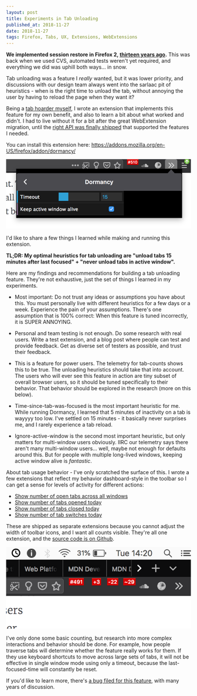 ```yaml
---
layout: post
title: Experiments in Tab Unloading
published_at: 2018-11-27
date: 2018-11-27
tags: Firefox, Tabs, UX, Extensions, WebExtensions
---
```


**We implemented session restore in Firefox 2, [thirteen years ago](https://bugzilla.mozilla.org/show_bug.cgi?id=328154).** This was back when we used CVS, automated tests weren't yet required, and everything we did was uphill both ways... in snow.

Tab unloading was a feature I *really* wanted, but it was lower priority, and discussions with our design team always went into the sarlaac pit of heuristics - when is the right time to unload the tab, without annoying the user by having to reload the page when they want it?

Being a [tab hoarder myself](https://metafluff.com/2017/07/21/i-am-a-tab-hoarder/), I wrote an extension that implements this feature for my own benefit, and also to learn a bit about what worked and didn't. I had to live without it for a bit after the great WebExtension migration, until the [right API was finally shipped](https://bugzilla.mozilla.org/show_bug.cgi?id=1128502) that supported the features I needed.

You can install this extension here: https://addons.mozilla.org/en-US/firefox/addon/dormancy/

![Dormancy Options](dormancy.png)

I'd like to share a few things I learned while making and running this extension.

**TL;DR: My optimal heuristics for tab unloading are "unload tabs 15 minutes after last focused" + "never unload tabs in active window".**

Here are my findings and recommendations for building a tab unloading feature. They're not exhaustive, just the set of things I learned in my experiments.

* Most important: Do not trust any ideas or assumptions you have about this. You must personally live with different heuristics for a few days or a week. Experience the pain of your assumptions. There's one assumption that is 100% correct: When this feature is tuned incorrectly, it is SUPER ANNOYING.

* Personal and team testing is not enough. Do some research with real users. Write a test extension, and a blog post where people can test and provide feedback. Get as diverse set of testers as possible, and trust their feedback.

* This is a feature for power users. The telemetry for tab-counts shows this to be true. The unloading heuristics should take that into account. The users who will ever see this feature in action are tiny subset of overall browser users, so it should be tuned specifically to their behavior. That behavior should be explored in the research (more on this below).

* Time-since-tab-was-focused is the most important heuristic for me. While running Dormancy, I learned that 5 minutes of inactivity on a tab is wayyyy too low.  I've settled on 15 minutes - it basically never surprises me, and I rarely experience a tab reload.

* Ignore-active-window is the second most important heuristic, but only matters for multi-window users obviously. IIRC our telemetry says there aren't many multi-window users... well, maybe not enough for defaults around this. But for people with multiple long-lived windows, keeping active window alive is *fantastic*.

About tab usage behavior - I've only scratched the surface of this. I wrote a few extensions that reflect my behavior dashboard-style in the toolbar so I can get a sense for levels of activity for different actions:

* [Show number of open tabs across all windows](https://addons.mozilla.org/en-US/firefox/addon/tab-count-button/)
* [Show number of tabs opened today](https://addons.mozilla.org/en-US/firefox/addon/tabs-opened-button/)
* [Show number of tabs closed today](https://addons.mozilla.org/en-US/firefox/addon/tabs-closed-button/)
* [Show number of tab switches today](https://addons.mozilla.org/en-US/firefox/addon/tabs-switched-button/)

These are shipped as separate extensions because you cannot adjust the width of toolbar icons, and I want all counts visible. They're all one extension, and the [source code is on Github](https://github.com/autonome/tabstatistics).

![Tab Statistics](tabstats.png)

I've only done some basic counting, but research into more complex interactions and behavior should be done. For example, how people traverse tabs will determine whether the feature really works for them. If they use keyboard shortcuts to move across large sets of tabs, it will not be effective in single window mode using only a timeout, because the last-focused-time will constantly be reset.

If you'd like to learn more, there's [a bug filed for this feature](https://bugzilla.mozilla.org/show_bug.cgi?id=675539), with many years of discussion.
